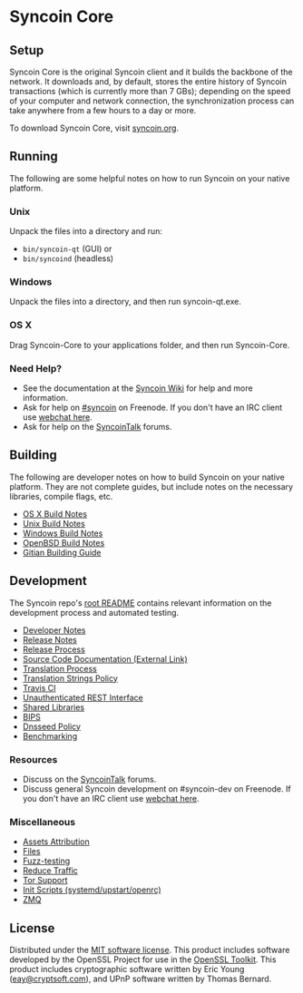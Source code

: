 Syncoin Core
=============

Setup
---------------------
Syncoin Core is the original Syncoin client and it builds the backbone of the network. It downloads and, by default, stores the entire history of Syncoin transactions (which is currently more than 7 GBs); depending on the speed of your computer and network connection, the synchronization process can take anywhere from a few hours to a day or more.

To download Syncoin Core, visit [syncoin.org](https://syncoin.org).

Running
---------------------
The following are some helpful notes on how to run Syncoin on your native platform.

### Unix

Unpack the files into a directory and run:

- `bin/syncoin-qt` (GUI) or
- `bin/syncoind` (headless)

### Windows

Unpack the files into a directory, and then run syncoin-qt.exe.

### OS X

Drag Syncoin-Core to your applications folder, and then run Syncoin-Core.

### Need Help?

* See the documentation at the [Syncoin Wiki](https://syncoin.info/)
for help and more information.
* Ask for help on [#syncoin](http://webchat.freenode.net?channels=syncoin) on Freenode. If you don't have an IRC client use [webchat here](http://webchat.freenode.net?channels=syncoin).
* Ask for help on the [SyncoinTalk](https://syncointalk.io/) forums.

Building
---------------------
The following are developer notes on how to build Syncoin on your native platform. They are not complete guides, but include notes on the necessary libraries, compile flags, etc.

- [OS X Build Notes](build-osx.md)
- [Unix Build Notes](build-unix.md)
- [Windows Build Notes](build-windows.md)
- [OpenBSD Build Notes](build-openbsd.md)
- [Gitian Building Guide](gitian-building.md)

Development
---------------------
The Syncoin repo's [root README](/README.md) contains relevant information on the development process and automated testing.

- [Developer Notes](developer-notes.md)
- [Release Notes](release-notes.md)
- [Release Process](release-process.md)
- [Source Code Documentation (External Link)](https://dev.visucore.com/syncoin/doxygen/)
- [Translation Process](translation_process.md)
- [Translation Strings Policy](translation_strings_policy.md)
- [Travis CI](travis-ci.md)
- [Unauthenticated REST Interface](REST-interface.md)
- [Shared Libraries](shared-libraries.md)
- [BIPS](bips.md)
- [Dnsseed Policy](dnsseed-policy.md)
- [Benchmarking](benchmarking.md)

### Resources
* Discuss on the [SyncoinTalk](https://syncointalk.io/) forums.
* Discuss general Syncoin development on #syncoin-dev on Freenode. If you don't have an IRC client use [webchat here](http://webchat.freenode.net/?channels=syncoin-dev).

### Miscellaneous
- [Assets Attribution](assets-attribution.md)
- [Files](files.md)
- [Fuzz-testing](fuzzing.md)
- [Reduce Traffic](reduce-traffic.md)
- [Tor Support](tor.md)
- [Init Scripts (systemd/upstart/openrc)](init.md)
- [ZMQ](zmq.md)

License
---------------------
Distributed under the [MIT software license](/COPYING).
This product includes software developed by the OpenSSL Project for use in the [OpenSSL Toolkit](https://www.openssl.org/). This product includes
cryptographic software written by Eric Young ([eay@cryptsoft.com](mailto:eay@cryptsoft.com)), and UPnP software written by Thomas Bernard.
